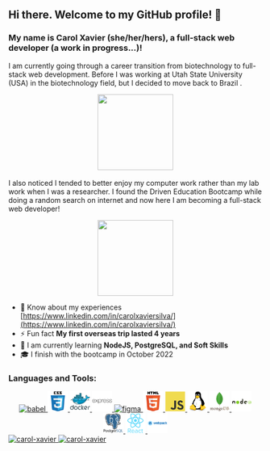 ## Hi there. Welcome to my GitHub profile! 👋 
### My name is Carol Xavier (she/her/hers), a full-stack web developer (a work in progress...)!

<!-- <p align="left"> <img src="https://komarev.com/ghpvc/?username=carol-xavier&label=Profile%20views&color=0e75b6&style=flat" alt="carol-xavier" /> </p>

<p align="left"> <a href="https://github.com/ryo-ma/github-profile-trophy"><img src="https://github-profile-trophy.vercel.app/?username=carol-xavier" alt="carol-xavier" /></a> </p> -->

<p>I am currently going through a career transition from biotechnology to full-stack web development. 
Before I was working at Utah State University (USA) in the biotechnology field, but I decided to move back to Brazil .</p>
<div width="100%" align="center"><img width="150em" height="150em" src="https://user-images.githubusercontent.com/12978815/171694044-4abff9a6-ca81-4584-a752-73e2139059f7.gif" /></div>

I also noticed I tended to better enjoy my computer work rather than my lab work when I was a researcher. I found the Driven Education Bootcamp  while doing a random search on internet and now here I am becoming a full-stack web developer!
<div width="100%" align="center"><img align="center" width="150em" height="150em" src="https://user-images.githubusercontent.com/12978815/171696093-ac0025fd-895f-42d9-a2fa-163b185382fb.gif" /></div>

- 📄 Know about my experiences [https://www.linkedin.com/in/carolxaviersilva/](https://www.linkedin.com/in/carolxaviersilva/)
- ⚡ Fun fact **My first overseas trip lasted 4 years**
- 🌱 I am currently learning **NodeJS, PostgreSQL, and Soft Skills**
- 🎓 I finish with the bootcamp in October 2022

<h3 align="left">Languages and Tools:</h3>

<div width="100%" align="center"> <a href="https://babeljs.io/" target="_blank" rel="noreferrer"> <img src="https://www.vectorlogo.zone/logos/babeljs/babeljs-icon.svg" alt="babel" width="40" height="40"/> </a> <a href="https://www.w3schools.com/css/" target="_blank" rel="noreferrer"> <img src="https://raw.githubusercontent.com/devicons/devicon/master/icons/css3/css3-original-wordmark.svg" alt="css3" width="40" height="40"/> </a> <a href="https://www.docker.com/" target="_blank" rel="noreferrer"> <img src="https://raw.githubusercontent.com/devicons/devicon/master/icons/docker/docker-original-wordmark.svg" alt="docker" width="40" height="40"/> </a> <a href="https://expressjs.com" target="_blank" rel="noreferrer"> <img src="https://raw.githubusercontent.com/devicons/devicon/master/icons/express/express-original-wordmark.svg" alt="express" width="40" height="40"/> </a> <a href="https://www.figma.com/" target="_blank" rel="noreferrer"> <img src="https://www.vectorlogo.zone/logos/figma/figma-icon.svg" alt="figma" width="40" height="40"/> </a> <a href="https://www.w3.org/html/" target="_blank" rel="noreferrer"> <img src="https://raw.githubusercontent.com/devicons/devicon/master/icons/html5/html5-original-wordmark.svg" alt="html5" width="40" height="40"/> </a> <a href="https://developer.mozilla.org/en-US/docs/Web/JavaScript" target="_blank" rel="noreferrer"> <img src="https://raw.githubusercontent.com/devicons/devicon/master/icons/javascript/javascript-original.svg" alt="javascript" width="40" height="40"/> </a> <a href="https://www.linux.org/" target="_blank" rel="noreferrer"> <img src="https://raw.githubusercontent.com/devicons/devicon/master/icons/linux/linux-original.svg" alt="linux" width="40" height="40"/> </a> <a href="https://www.mongodb.com/" target="_blank" rel="noreferrer"> <img src="https://raw.githubusercontent.com/devicons/devicon/master/icons/mongodb/mongodb-original-wordmark.svg" alt="mongodb" width="40" height="40"/> </a> <a href="https://nodejs.org" target="_blank" rel="noreferrer"> <img src="https://raw.githubusercontent.com/devicons/devicon/master/icons/nodejs/nodejs-original-wordmark.svg" alt="nodejs" width="40" height="40"/> </a> <a href="https://www.postgresql.org" target="_blank" rel="noreferrer"> <img src="https://raw.githubusercontent.com/devicons/devicon/master/icons/postgresql/postgresql-original-wordmark.svg" alt="postgresql" width="40" height="40"/> </a> <a href="https://reactjs.org/" target="_blank" rel="noreferrer"> <img src="https://raw.githubusercontent.com/devicons/devicon/master/icons/react/react-original-wordmark.svg" alt="react" width="40" height="40"/> </a> <a href="https://webpack.js.org" target="_blank" rel="noreferrer"> <img src="https://raw.githubusercontent.com/devicons/devicon/d00d0969292a6569d45b06d3f350f463a0107b0d/icons/webpack/webpack-original-wordmark.svg" alt="webpack" width="40" height="40"/> </a> </div>


<div>
<a href="https://github.com/seu-usuário-aqui">
<img height="180em" src="https://github-readme-stats.vercel.app/api/top-langs?username=carol-xavier&show_icons=true&theme=dracula&locale=en&layout=compact" alt="carol-xavier"/>
<img height="180em" src="https://github-readme-stats.vercel.app/api?username=carol-xavier&show_icons=true&theme=dracula&locale=en" alt="carol-xavier"/>
</div>


<!-- <p><img align="center" src="https://github-readme-streak-stats.herokuapp.com/?user=carol-xavier&" alt="carol-xavier" /></p> -->

